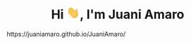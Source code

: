 <h1 align="center">Hi <img src="https://raw.githubusercontent.com/ABSphreak/ABSphreak/master/gifs/Hi.gif" width="30px">, I'm Juani Amaro</h1>
https://juaniamaro.github.io/JuaniAmaro/
